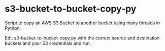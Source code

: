 s3-bucket-to-bucket-copy-py
===========================

Script to copy an AWS S3 Bucket to another bucket using many threads in Python.

Edit s3-bucket-to-bucket-copy.py with the correct source and destination buckets and your S3 credentials and run.
